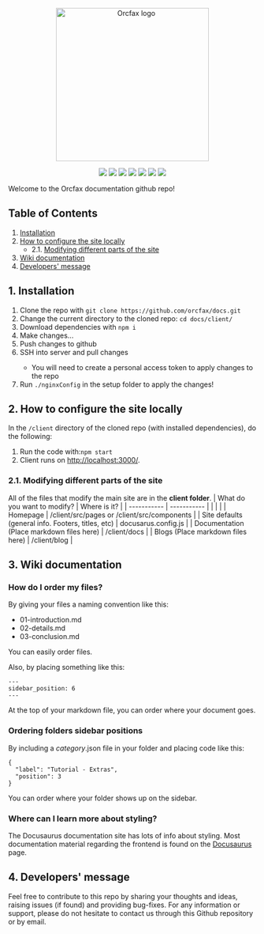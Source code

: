 <p align="center">
  <img src="https://pbs.twimg.com/profile_images/1475500018689732611/Vfiycs49_400x400.jpg" alt="Orcfax logo"width="310">
</p>
<p align="center">
<img src="https://img.shields.io/badge/javascript-%23323330.svg?style=for-the-badge&logo=javascript&logoColor=%23F7DF1E"/>
<img src="https://img.shields.io/badge/markdown-%23000000.svg?style=for-the-badge&logo=markdown&logoColor=white"/>
<img src="https://img.shields.io/badge/shell_script-%23121011.svg?style=for-the-badge&logo=gnu-bash&logoColor=white"/>
<img src="https://img.shields.io/badge/nginx-%23009639.svg?style=for-the-badge&logo=nginx&logoColor=white"/>
<img src="https://img.shields.io/badge/github-%23121011.svg?style=for-the-badge&logo=github&logoColor=white"/>
<img src="https://img.shields.io/badge/React-20232A?style=for-the-badge&logo=react&logoColor=61DAFB"/>
<img src="https://img.shields.io/badge/Flask-20232A?style=for-the-badge&logo=flask&logoColor=white"/>
</p>
Welcome to the Orcfax documentation github repo!

## Table of Contents
1. [Installation](https://github.com/orcfax/docs#1-installation)
2. [How to configure the site locally](https://github.com/orcfax/docs#2-how-to-configure-the-site-locally)
   * 2.1. [Modifying different parts of the site](https://github.com/orcfax/docs#21-modifying-different-parts-of-the-site)
3. [Wiki documentation](https://github.com/orcfax/docs#3-wiki-documentation)
4. [Developers' message](https://github.com/orcfax/docs#4-developers-message)


## 1. Installation

<ol>
  <li>Clone the repo with <code>git clone https://github.com/orcfax/docs.git</code></li>
  <li>Change the current directory to the cloned repo: <code>cd docs/client/</code></li>
  <li>Download dependencies with <code>npm i</code></li>
  <li>Make changes...</li>
  <li>Push changes to github</li>
  <li>SSH into server and pull changes</li>
  <ul>
    <li>You will need to create a personal access token to apply changes to the repo</li>
  </ul>
  <li>Run <code>./nginxConfig</code> in the setup folder to apply the changes!</li>
</ol>

## 2. How to configure the site locally

In the `/client` directory of the cloned repo (with installed dependencies), do the following:
<ol>
  <li>Run the code with:<code>npm start</code></li>
  <li>Client runs on <a href="http://localhost:3000/" target="_blank">http://localhost:3000/</a>.</li>
</ol>

### 2.1. Modifying different parts of the site

All of the files that modify the main site are in the <b>client folder</b>.
|    What do you want to modify?   | Where is it?    |
| ----------- | ----------- |
|       |     |
| Homepage   | /client/src/pages or /client/src/components        |
| Site defaults (general info. Footers, titles, etc)   | docusarus.config.js       |
| Documentation (Place markdown files here)   | /client/docs       |
| Blogs (Place markdown files here)   | /client/blog       |


## 3. Wiki documentation

### How do I order my files?

By giving your files a naming convention like this:
<ul>
  <li>01-introduction.md</li>
  <li>02-details.md</li>
  <li>03-conclusion.md</li>
</ul>

You can easily order files.

Also, by placing something like this:
```
---
sidebar_position: 6
---
```
At the top of your markdown file, you can order where your document goes.

### Ordering folders sidebar positions

By including a _category_.json file in your folder and placing code like this:

```
{
  "label": "Tutorial - Extras",
  "position": 3
}
```

You can order where your folder shows up on the sidebar.

### Where can I learn more about styling?
The Docusaurus documentation site has lots of info about styling. Most documentation material regarding the frontend is found on the [Docusaurus](https://docusaurus.io/docs) page.


## 4. Developers' message
Feel free to contribute to this repo by sharing your thoughts and ideas, raising issues (if found) and providing bug-fixes. 
For any information or support, please do not hesitate to contact us through this Github repository or by email.
